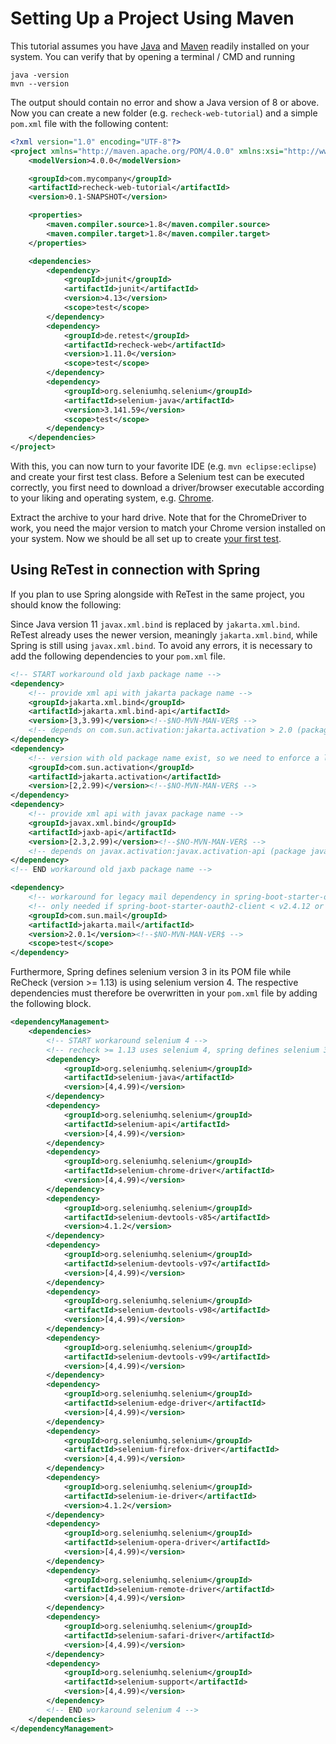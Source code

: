 # Setting Up a Project Using Maven

This tutorial assumes you have [Java](https://www.java.com/) and [Maven](https://maven.apache.org/) readily installed on your system. You can verify that by opening a terminal / CMD and running

```
java -version
mvn --version
```


The output should contain no error and show a Java version of 8 or above. Now you can create a new folder (e.g. `recheck-web-tutorial`) and a simple `pom.xml` file with the following content:

```xml
<?xml version="1.0" encoding="UTF-8"?>
<project xmlns="http://maven.apache.org/POM/4.0.0" xmlns:xsi="http://www.w3.org/2001/XMLSchema-instance" xsi:schemaLocation="http://maven.apache.org/POM/4.0.0 http://maven.apache.org/xsd/maven-4.0.0.xsd">
	<modelVersion>4.0.0</modelVersion>

	<groupId>com.mycompany</groupId>
	<artifactId>recheck-web-tutorial</artifactId>
	<version>0.1-SNAPSHOT</version>

	<properties>
		<maven.compiler.source>1.8</maven.compiler.source>
		<maven.compiler.target>1.8</maven.compiler.target>
	</properties>

	<dependencies>
		<dependency>
			<groupId>junit</groupId>
			<artifactId>junit</artifactId>
			<version>4.13</version>
			<scope>test</scope>
		</dependency>
		<dependency>
			<groupId>de.retest</groupId>
			<artifactId>recheck-web</artifactId>
			<version>1.11.0</version>
			<scope>test</scope>
		</dependency>
		<dependency>
			<groupId>org.seleniumhq.selenium</groupId>
			<artifactId>selenium-java</artifactId>
			<version>3.141.59</version>
			<scope>test</scope>
		</dependency>
	</dependencies>
</project>
```

With this, you can now turn to your favorite IDE (e.g. `mvn eclipse:eclipse`) and create your first test class. Before a Selenium test can be executed correctly, you first need to download a driver/browser executable according to your liking and operating system, e.g. [Chrome](http://chromedriver.storage.googleapis.com/index.html).

Extract the archive to your hard drive. Note that for the ChromeDriver to work, you need the major version to match your Chrome version installed on your system. Now we should be all set up to create [your first test](../tutorial/explicit-checks.md).

## Using ReTest in connection with Spring
If you plan to use Spring alongside with ReTest in the same project, you should know the following:

Since Java version 11 `javax.xml.bind` is replaced by `jakarta.xml.bind`. ReTest already uses the newer version, meaningly `jakarta.xml.bind`, while
Spring is still using `javax.xml.bind`. To avoid any errors, it is necessary to add the following dependencies to your `pom.xml` file.

```xml
<!-- START workaround old jaxb package name -->
<dependency>
	<!-- provide xml api with jakarta package name -->
	<groupId>jakarta.xml.bind</groupId>
	<artifactId>jakarta.xml.bind-api</artifactId>
	<version>[3,3.99)</version><!--$NO-MVN-MAN-VER$ -->
	<!-- depends on com.sun.activation:jakarta.activation > 2.0 (package jakarta.activation) -->
</dependency>
<dependency>
	<!-- version with old package name exist, so we need to enforce a lower version bound -->
	<groupId>com.sun.activation</groupId>
	<artifactId>jakarta.activation</artifactId>
	<version>[2,2.99)</version><!--$NO-MVN-MAN-VER$ -->
</dependency>
<dependency>
	<!-- provide xml api with javax package name -->
	<groupId>javax.xml.bind</groupId>
	<artifactId>jaxb-api</artifactId>
	<version>[2.3,2.99)</version><!--$NO-MVN-MAN-VER$ -->
	<!-- depends on javax.activation:javax.activation-api (package javax.activation) -->
</dependency>
<!-- END workaround old jaxb package name -->

<dependency>
	<!-- workaround for legacy mail dependency in spring-boot-starter-oauth2-client -->
	<!-- only needed if spring-boot-starter-oauth2-client < v2.4.12 or < v2.5.5 is used -->
	<groupId>com.sun.mail</groupId>
	<artifactId>jakarta.mail</artifactId>
	<version>2.0.1</version><!--$NO-MVN-MAN-VER$ -->
	<scope>test</scope>
</dependency>
```

Furthermore, Spring defines selenium version 3 in its POM file while ReCheck (version >= 1.13) is using selenium version 4.
The respective dependencies must therefore be overwritten in your `pom.xml` file by adding the following block.

```xml
<dependencyManagement>
	<dependencies>
		<!-- START workaround selenium 4 -->
		<!-- recheck >= 1.13 uses selenium 4, spring defines selenium 3 in parent-pom, so we need to overwrite it. -->
		<dependency>
			<groupId>org.seleniumhq.selenium</groupId>
			<artifactId>selenium-java</artifactId>
			<version>[4,4.99)</version>
		</dependency>
		<dependency>
			<groupId>org.seleniumhq.selenium</groupId>
			<artifactId>selenium-api</artifactId>
			<version>[4,4.99)</version>
		</dependency>
		<dependency>
			<groupId>org.seleniumhq.selenium</groupId>
			<artifactId>selenium-chrome-driver</artifactId>
			<version>[4,4.99)</version>
		</dependency>
		<dependency>
			<groupId>org.seleniumhq.selenium</groupId>
			<artifactId>selenium-devtools-v85</artifactId>
			<version>4.1.2</version>
		</dependency>
		<dependency>
			<groupId>org.seleniumhq.selenium</groupId>
			<artifactId>selenium-devtools-v97</artifactId>
			<version>[4,4.99)</version>
		</dependency>
		<dependency>
			<groupId>org.seleniumhq.selenium</groupId>
			<artifactId>selenium-devtools-v98</artifactId>
			<version>[4,4.99)</version>
		</dependency>
		<dependency>
			<groupId>org.seleniumhq.selenium</groupId>
			<artifactId>selenium-devtools-v99</artifactId>
			<version>[4,4.99)</version>
		</dependency>
		<dependency>
			<groupId>org.seleniumhq.selenium</groupId>
			<artifactId>selenium-edge-driver</artifactId>
			<version>[4,4.99)</version>
		</dependency>
		<dependency>
			<groupId>org.seleniumhq.selenium</groupId>
			<artifactId>selenium-firefox-driver</artifactId>
			<version>[4,4.99)</version>
		</dependency>
		<dependency>
			<groupId>org.seleniumhq.selenium</groupId>
			<artifactId>selenium-ie-driver</artifactId>
			<version>4.1.2</version>
		</dependency>
		<dependency>
			<groupId>org.seleniumhq.selenium</groupId>
			<artifactId>selenium-opera-driver</artifactId>
			<version>[4,4.99)</version>
		</dependency>
		<dependency>
			<groupId>org.seleniumhq.selenium</groupId>
			<artifactId>selenium-remote-driver</artifactId>
			<version>[4,4.99)</version>
		</dependency>
		<dependency>
			<groupId>org.seleniumhq.selenium</groupId>
			<artifactId>selenium-safari-driver</artifactId>
			<version>[4,4.99)</version>
		</dependency>
		<dependency>
			<groupId>org.seleniumhq.selenium</groupId>
			<artifactId>selenium-support</artifactId>
			<version>[4,4.99)</version>
		</dependency>
		<!-- END workaround selenium 4 -->
	</dependencies>
</dependencyManagement>
```
